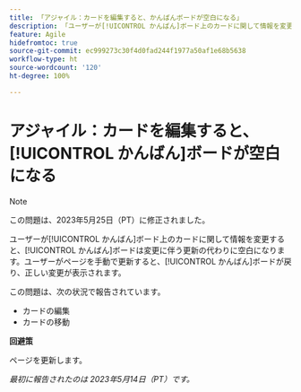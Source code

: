 ```yaml
---
title: 「アジャイル：カードを編集すると、かんばんボードが空白になる」
description: 「ユーザーが[!UICONTROL かんばん]ボード上のカードに関して情報を変更すると、[!UICONTROL かんばん]ボードは変更に伴う更新の代わりに空白になります。ユーザーがページを手動で更新すると、[!UICONTROL かんばん]ボードが戻り、正しい変更が表示されます。」
feature: Agile
hidefromtoc: true
source-git-commit: ec999273c30f4d0fad244f1977a50af1e68b5638
workflow-type: ht
source-wordcount: '120'
ht-degree: 100%

---
```



# アジャイル：カードを編集すると、[!UICONTROL かんばん]ボードが空白になる

>[!NOTE]
>
>この問題は、2023年5月25日（PT）に修正されました。

ユーザーが[!UICONTROL かんばん]ボード上のカードに関して情報を変更すると、[!UICONTROL かんばん]ボードは変更に伴う更新の代わりに空白になります。ユーザーがページを手動で更新すると、[!UICONTROL かんばん]ボードが戻り、正しい変更が表示されます。

この問題は、次の状況で報告されています。

* カードの編集
* カードの移動

**回避策**

ページを更新します。

_最初に報告されたのは 2023年5月14日（PT）です。_




